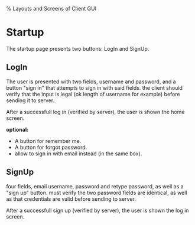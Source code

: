 % Layouts and Screens of Client GUI


# Startup
The startup page presents two buttons: LogIn and SignUp.

## LogIn
The user is presented with two fields, username and password, and a button "sign in" that attempts to sign in with said fields. the client should verify that the input is legal (ok length of username for example) before sending it to server.

After a successfull log in (verified by server), the user is shown the home screen.

**optional:**

- A button for remember me.
- A button for forgot password.
- allow to sign in with email instead (in the same box).

## SignUp
four fields, email username, password and retype password, as well as a "sign up" button. must verify the two password fields are identical, as well as that credentials are valid before sending to server.

After a successfull sign up (verified by server), the user is shown the log in screen.


